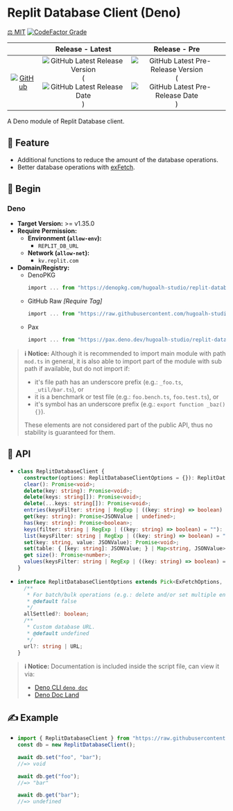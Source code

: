 # Replit Database Client (Deno)

[⚖️ MIT](./LICENSE.md)
[![CodeFactor Grade](https://img.shields.io/codefactor/grade/github/hugoalh-studio/replit-database-client-deno?label=Grade&logo=codefactor&logoColor=ffffff&style=flat-square "CodeFactor Grade")](https://www.codefactor.io/repository/github/hugoalh-studio/replit-database-client-deno)

|  | **Release - Latest** | **Release - Pre** |
|:-:|:-:|:-:|
| [![GitHub](https://img.shields.io/badge/GitHub-181717?logo=github&logoColor=ffffff&style=flat-square "GitHub")](https://github.com/hugoalh-studio/replit-database-client-deno) | ![GitHub Latest Release Version](https://img.shields.io/github/release/hugoalh-studio/replit-database-client-deno?sort=semver&label=&style=flat-square "GitHub Latest Release Version") (![GitHub Latest Release Date](https://img.shields.io/github/release-date/hugoalh-studio/replit-database-client-deno?label=&style=flat-square "GitHub Latest Release Date")) | ![GitHub Latest Pre-Release Version](https://img.shields.io/github/release/hugoalh-studio/replit-database-client-deno?include_prereleases&sort=semver&label=&style=flat-square "GitHub Latest Pre-Release Version") (![GitHub Latest Pre-Release Date](https://img.shields.io/github/release-date-pre/hugoalh-studio/replit-database-client-deno?label=&style=flat-square "GitHub Latest Pre-Release Date")) |

A Deno module of Replit Database client.

## 🌟 Feature

- Additional functions to reduce the amount of the database operations.
- Better database operations with [exFetch](https://github.com/hugoalh-studio/exfetch-deno).

## 🔰 Begin

### Deno

- **Target Version:** >= v1.35.0
- **Require Permission:**
  - **Environment (`allow-env`):**
    - `REPLIT_DB_URL`
  - **Network (`allow-net`):**
    - `kv.replit.com`
- **Domain/Registry:**
  - DenoPKG
    ```ts
    import ... from "https://denopkg.com/hugoalh-studio/replit-database-client-deno[@<Tag>]/mod.ts";
    ```
  - GitHub Raw *\[Require Tag\]*
    ```ts
    import ... from "https://raw.githubusercontent.com/hugoalh-studio/replit-database-client-deno/<Tag>/mod.ts";
    ```
  - Pax
    ```ts
    import ... from "https://pax.deno.dev/hugoalh-studio/replit-database-client-deno[@<Tag>]/mod.ts";
    ```

> **ℹ️ Notice:** Although it is recommended to import main module with path `mod.ts` in general, it is also able to import part of the module with sub path if available, but do not import if:
>
> - it's file path has an underscore prefix (e.g.: `_foo.ts`, `_util/bar.ts`), or
> - it is a benchmark or test file (e.g.: `foo.bench.ts`, `foo.test.ts`), or
> - it's symbol has an underscore prefix (e.g.: `export function _baz() {}`).
>
> These elements are not considered part of the public API, thus no stability is guaranteed for them.

## 🧩 API

- ```ts
  class ReplitDatabaseClient {
    constructor(options: ReplitDatabaseClientOptions = {}): ReplitDatabaseClient;
    clear(): Promise<void>;
    delete(key: string): Promise<void>;
    delete(keys: string[]): Promise<void>;
    delete(...keys: string[]): Promise<void>;
    entries(keysFilter: string | RegExp | ((key: string) => boolean) = ""): Promise<IterableIterator<[string, JSONValue]>>;
    get(key: string): Promise<JSONValue | undefined>;
    has(key: string): Promise<boolean>;
    keys(filter: string | RegExp | ((key: string) => boolean) = ""): Promise<string[]>;
    list(keysFilter: string | RegExp | ((key: string) => boolean) = ""): Promise<Map<string, JSONValue>>;
    set(key: string, value: JSONValue): Promise<void>;
    set(table: { [key: string]: JSONValue; } | Map<string, JSONValue> | Record<string, JSONValue>): Promise<void>;
    get size(): Promise<number>;
    values(keysFilter: string | RegExp | ((key: string) => boolean) = ""): Promise<IterableIterator<JSONValue>>;
  }
  ```
- ```ts
  interface ReplitDatabaseClientOptions extends Pick<ExFetchOptions, "retry" | "timeout" | "userAgent"> {
    /**
     * For batch/bulk operations (e.g.: delete and/or set multiple entries), when one of the operation is fail/fatal/reject, whether to await for all of the operations are all settled and then throw the `AggregateError` (stack of errors), instead of ignore remain operations and throw the error of the current operation.
     * @default false
     */
    allSettled?: boolean;
    /**
     * Custom database URL.
     * @default undefined
     */
    url?: string | URL;
  }
  ```

> **ℹ️ Notice:** Documentation is included inside the script file, can view it via:
>
> - [Deno CLI `deno doc`](https://deno.land/manual/tools/documentation_generator)
> - [Deno Doc Land](https://doc.deno.land)

## ✍️ Example

- ```ts
  import { ReplitDatabaseClient } from "https://raw.githubusercontent.com/hugoalh-studio/replit-database-client-deno/main/mod.ts";
  const db = new ReplitDatabaseClient();

  await db.set("foo", "bar");
  //=> void

  await db.get("foo");
  //=> "bar"

  await db.get("bar");
  //=> undefined
  ```
